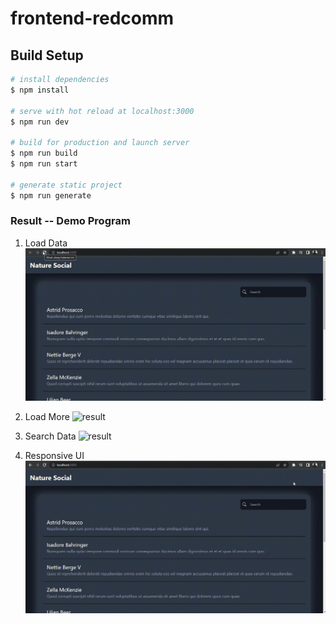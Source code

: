 # frontend-redcomm

## Build Setup

```bash
# install dependencies
$ npm install

# serve with hot reload at localhost:3000
$ npm run dev

# build for production and launch server
$ npm run build
$ npm run start

# generate static project
$ npm run generate
```

### Result -- Demo Program

1. Load Data
   ![result](./1.gif)

2. Load More
   ![result](./2.gif)

3. Search Data
   ![result](./3.gif)

4. Responsive UI
   ![result](./4.gif)
